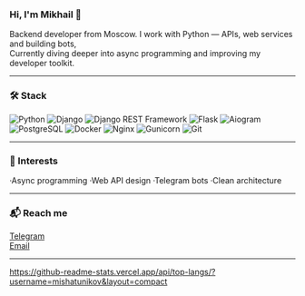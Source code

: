### Hi, I'm Mikhail 👋  
Backend developer from Moscow. I work with Python — APIs, web services and building bots,   
Currently diving deeper into async programming and improving my developer toolkit.

---

### 🛠️ Stack

![Python](https://img.shields.io/badge/Python-3776AB?style=for-the-badge&logo=python&logoColor=white)
![Django](https://img.shields.io/badge/Django-092E20?style=for-the-badge&logo=django&logoColor=white)
![Django REST Framework](https://img.shields.io/badge/DRF-CA4245?style=for-the-badge&logo=django&logoColor=white)
![Flask](https://img.shields.io/badge/Flask-000000?style=for-the-badge&logo=flask&logoColor=white)
![Aiogram](https://img.shields.io/badge/Aiogram-2C2F3E?style=for-the-badge&logo=telegram&logoColor=white)
![PostgreSQL](https://img.shields.io/badge/PostgreSQL-336791?style=for-the-badge&logo=postgresql&logoColor=white)
![Docker](https://img.shields.io/badge/Docker-2496ED?style=for-the-badge&logo=docker&logoColor=white)
![Nginx](https://img.shields.io/badge/Nginx-009639?style=for-the-badge&logo=nginx&logoColor=white)
![Gunicorn](https://img.shields.io/badge/Gunicorn-499848?style=for-the-badge&logo=gunicorn&logoColor=white)
![Git](https://img.shields.io/badge/Git-F05032?style=for-the-badge&logo=git&logoColor=white)

---

### 🎯 Interests  
·Async programming ·Web API design ·Telegram bots ·Clean architecture

---

### 📬 Reach me  
[Telegram](https://t.me/mtunikov)  
[Email](mailto:michael.tunikov@yandex.ru)

---
https://github-readme-stats.vercel.app/api/top-langs/?username=mishatunikov&layout=compact
